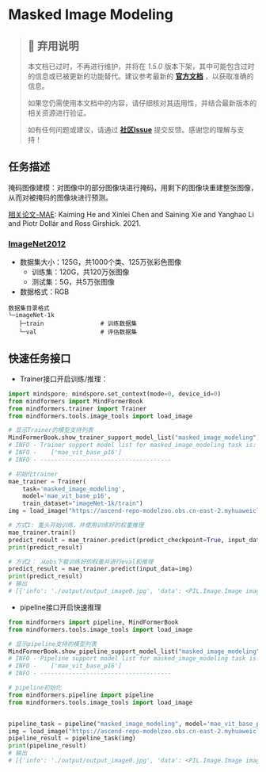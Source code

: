 # Masked Image Modeling

> ## 🚨 弃用说明
>
> 本文档已过时，不再进行维护，并将在 *1.5.0* 版本下架，其中可能包含过时的信息或已被更新的功能替代。建议参考最新的 **[官方文档](https://www.mindspore.cn/mindformers/docs/zh-CN/dev/index.html)** ，以获取准确的信息。
>
> 如果您仍需使用本文档中的内容，请仔细核对其适用性，并结合最新版本的相关资源进行验证。
>
> 如有任何问题或建议，请通过 **[社区Issue](https://gitee.com/mindspore/mindformers/issues/new)** 提交反馈。感谢您的理解与支持！

## 任务描述

掩码图像建模：对图像中的部分图像块进行掩码，用剩下的图像块重建整张图像，从而对被掩码的图像块进行预测。

[相关论文-MAE](https://arxiv.org/abs/2111.06377): Kaiming He and Xinlei Chen and Saining Xie and Yanghao Li and Piotr Dollár and Ross Girshick. 2021.

### [ImageNet2012](http://www.image-net.org/)

- 数据集大小：125G，共1000个类、125万张彩色图像
    - 训练集：120G，共120万张图像
    - 测试集：5G，共5万张图像
- 数据格式：RGB

 ```text
数据集目录格式
└─imageNet-1k
    ├─train                # 训练数据集
    └─val                  # 评估数据集
 ```

## 快速任务接口

- Trainer接口开启训练/推理：

```python
import mindspore; mindspore.set_context(mode=0, device_id=0)
from mindformers import MindFormerBook
from mindformers.trainer import Trainer
from mindformers.tools.image_tools import load_image

# 显示Trainer的模型支持列表
MindFormerBook.show_trainer_support_model_list("masked_image_modeling")
# INFO - Trainer support model list for masked_image_modeling task is:
# INFO -    ['mae_vit_base_p16']
# INFO - -------------------------------------

# 初始化trainer
mae_trainer = Trainer(
    task='masked_image_modeling',
    model='mae_vit_base_p16',
    train_dataset="imageNet-1k/train")
img = load_image("https://ascend-repo-modelzoo.obs.cn-east-2.myhuaweicloud.com/XFormer_for_mindspore/clip/sunflower.png")

# 方式1: 重头开始训练，并使用训练好的权重推理
mae_trainer.train()
predict_result = mae_trainer.predict(predict_checkpoint=True, input_data=img)
print(predict_result)

# 方式2： 从obs下载训练好的权重并进行eval和推理
predict_result = mae_trainer.predict(input_data=img)
print(predict_result)
# 输出
# [{'info': './output/output_image0.jpg', 'data': <PIL.Image.Image image mode=RGB size=224x224 at 0xFFFCFC2C0FD0>}]
```

- pipeline接口开启快速推理

```python
from mindformers import pipeline, MindFormerBook
from mindformers.tools.image_tools import load_image

# 显示pipeline支持的模型列表
MindFormerBook.show_pipeline_support_model_list("masked_image_modeling")
# INFO - Pipeline support model list for masked_image_modeling task is:
# INFO -    ['mae_vit_base_p16']
# INFO - -------------------------------------

# pipeline初始化
from mindformers.pipeline import pipeline
from mindformers.tools.image_tools import load_image


pipeline_task = pipeline("masked_image_modeling", model='mae_vit_base_p16')
img = load_image("https://ascend-repo-modelzoo.obs.cn-east-2.myhuaweicloud.com/XFormer_for_mindspore/clip/sunflower.png")
pipeline_result = pipeline_task(img)
print(pipeline_result)
# 输出
# [{'info': './output/output_image0.jpg', 'data': <PIL.Image.Image image mode=RGB size=224x224 at 0xFFFCFC2C0FD0>}]
```

